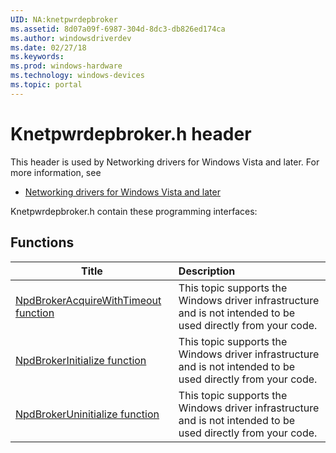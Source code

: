 ```yaml
---
UID: NA:knetpwrdepbroker
ms.assetid: 8d07a09f-6987-304d-8dc3-db826ed174ca
ms.author: windowsdriverdev
ms.date: 02/27/18
ms.keywords: 
ms.prod: windows-hardware
ms.technology: windows-devices
ms.topic: portal
---
```


# Knetpwrdepbroker.h header



This header is used by Networking drivers for Windows Vista and later. For more information, see
- [Networking drivers for Windows Vista and later](../_netvista/index.md)

Knetpwrdepbroker.h contain these programming interfaces:


## Functions

| Title   | Description   |
| ---- |:---- |
| [NpdBrokerAcquireWithTimeout function](nf-knetpwrdepbroker-npdbrokeracquirewithtimeout.md) | This topic supports the Windows driver infrastructure and is not intended to be used directly from your code. |
| [NpdBrokerInitialize function](nf-knetpwrdepbroker-npdbrokerinitialize.md) | This topic supports the Windows driver infrastructure and is not intended to be used directly from your code. |
| [NpdBrokerUninitialize function](nf-knetpwrdepbroker-npdbrokeruninitialize.md) | This topic supports the Windows driver infrastructure and is not intended to be used directly from your code. |
